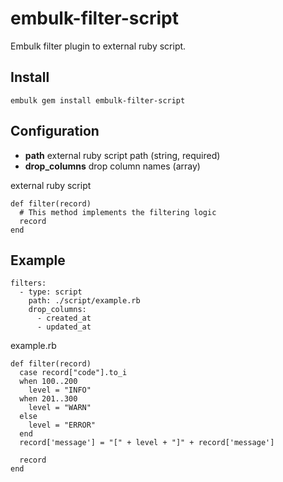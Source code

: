 # embulk-filter-script

Embulk filter plugin to external ruby script.

## Install

```
embulk gem install embulk-filter-script
```

## Configuration

* **path** external ruby script path (string, required)
* **drop_columns** drop column names (array)

external ruby script 
```
def filter(record)
  # This method implements the filtering logic
  record
end
```

## Example

```
filters:
  - type: script
    path: ./script/example.rb
    drop_columns:
      - created_at
      - updated_at
```

example.rb
```
def filter(record)
  case record["code"].to_i
  when 100..200
    level = "INFO"
  when 201..300
    level = "WARN"
  else
    level = "ERROR"
  end
  record['message'] = "[" + level + "]" + record['message']

  record
end
```
